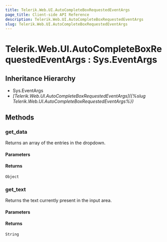 ```yaml
---
title: Telerik.Web.UI.AutoCompleteBoxRequestedEventArgs
page_title: Client-side API Reference
description: Telerik.Web.UI.AutoCompleteBoxRequestedEventArgs
slug: Telerik.Web.UI.AutoCompleteBoxRequestedEventArgs
---
```


# Telerik.Web.UI.AutoCompleteBoxRequestedEventArgs : Sys.EventArgs

## Inheritance Hierarchy

* Sys.EventArgs
* *[Telerik.Web.UI.AutoCompleteBoxRequestedEventArgs]({%slug Telerik.Web.UI.AutoCompleteBoxRequestedEventArgs%})*


## Methods

### get_data

Returns an array of the entries in the dropdown.

#### Parameters

#### Returns

`Object`

### get_text

Returns the text currently present in the input area.

#### Parameters

#### Returns

`String`



